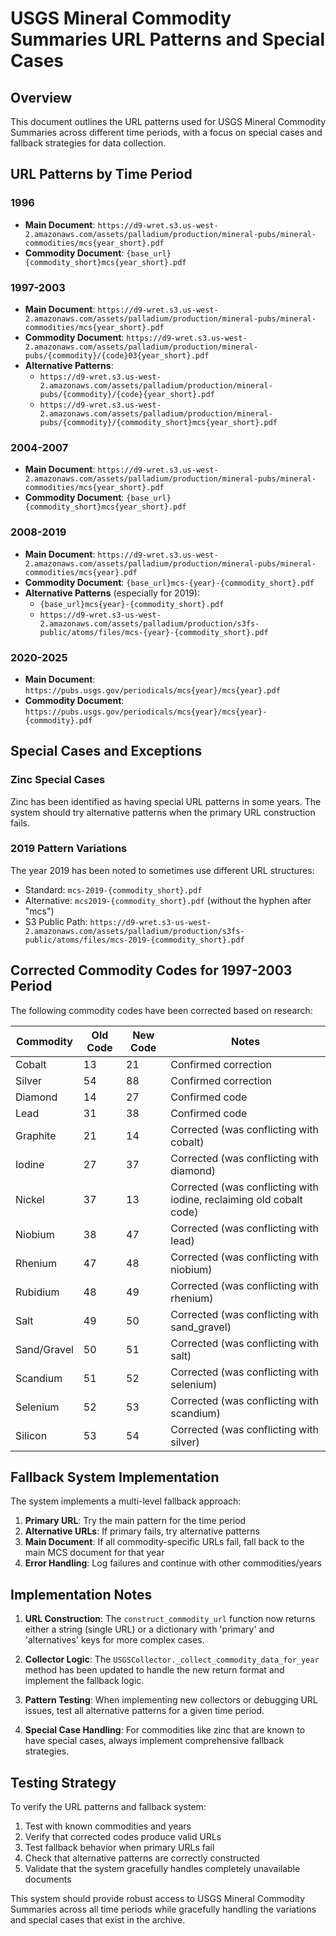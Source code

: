 # USGS Mineral Commodity Summaries URL Patterns and Special Cases

## Overview

This document outlines the URL patterns used for USGS Mineral Commodity Summaries across different time periods, with a focus on special cases and fallback strategies for data collection.

## URL Patterns by Time Period

### 1996
- **Main Document**: `https://d9-wret.s3.us-west-2.amazonaws.com/assets/palladium/production/mineral-pubs/mineral-commodities/mcs{year_short}.pdf`
- **Commodity Document**: `{base_url}{commodity_short}mcs{year_short}.pdf`

### 1997-2003
- **Main Document**: `https://d9-wret.s3.us-west-2.amazonaws.com/assets/palladium/production/mineral-pubs/mineral-commodities/mcs{year_short}.pdf`
- **Commodity Document**: `https://d9-wret.s3.us-west-2.amazonaws.com/assets/palladium/production/mineral-pubs/{commodity}/{code}03{year_short}.pdf`
- **Alternative Patterns**:
  - `https://d9-wret.s3.us-west-2.amazonaws.com/assets/palladium/production/mineral-pubs/{commodity}/{code}{year_short}.pdf`
  - `https://d9-wret.s3.us-west-2.amazonaws.com/assets/palladium/production/mineral-pubs/{commodity}/{commodity_short}mcs{year_short}.pdf`

### 2004-2007
- **Main Document**: `https://d9-wret.s3.us-west-2.amazonaws.com/assets/palladium/production/mineral-pubs/mineral-commodities/mcs{year_short}.pdf`
- **Commodity Document**: `{base_url}{commodity_short}mcs{year_short}.pdf`

### 2008-2019
- **Main Document**: `https://d9-wret.s3.us-west-2.amazonaws.com/assets/palladium/production/mineral-pubs/mineral-commodities/mcs{year}.pdf`
- **Commodity Document**: `{base_url}mcs-{year}-{commodity_short}.pdf`
- **Alternative Patterns** (especially for 2019):
  - `{base_url}mcs{year}-{commodity_short}.pdf`
  - `https://d9-wret.s3-us-west-2.amazonaws.com/assets/palladium/production/s3fs-public/atoms/files/mcs-{year}-{commodity_short}.pdf`

### 2020-2025
- **Main Document**: `https://pubs.usgs.gov/periodicals/mcs{year}/mcs{year}.pdf`
- **Commodity Document**: `https://pubs.usgs.gov/periodicals/mcs{year}/mcs{year}-{commodity}.pdf`

## Special Cases and Exceptions

### Zinc Special Cases
Zinc has been identified as having special URL patterns in some years. The system should try alternative patterns when the primary URL construction fails.

### 2019 Pattern Variations
The year 2019 has been noted to sometimes use different URL structures:
- Standard: `mcs-2019-{commodity_short}.pdf`
- Alternative: `mcs2019-{commodity_short}.pdf` (without the hyphen after "mcs")
- S3 Public Path: `https://d9-wret.s3-us-west-2.amazonaws.com/assets/palladium/production/s3fs-public/atoms/files/mcs-2019-{commodity_short}.pdf`

## Corrected Commodity Codes for 1997-2003 Period

The following commodity codes have been corrected based on research:

| Commodity | Old Code | New Code | Notes |
|-----------|----------|----------|-------|
| Cobalt | 13 | 21 | Confirmed correction |
| Silver | 54 | 88 | Confirmed correction |
| Diamond | 14 | 27 | Confirmed code |
| Lead | 31 | 38 | Confirmed code |
| Graphite | 21 | 14 | Corrected (was conflicting with cobalt) |
| Iodine | 27 | 37 | Corrected (was conflicting with diamond) |
| Nickel | 37 | 13 | Corrected (was conflicting with iodine, reclaiming old cobalt code) |
| Niobium | 38 | 47 | Corrected (was conflicting with lead) |
| Rhenium | 47 | 48 | Corrected (was conflicting with niobium) |
| Rubidium | 48 | 49 | Corrected (was conflicting with rhenium) |
| Salt | 49 | 50 | Corrected (was conflicting with sand_gravel) |
| Sand/Gravel | 50 | 51 | Corrected (was conflicting with salt) |
| Scandium | 51 | 52 | Corrected (was conflicting with selenium) |
| Selenium | 52 | 53 | Corrected (was conflicting with scandium) |
| Silicon | 53 | 54 | Corrected (was conflicting with silver) |

## Fallback System Implementation

The system implements a multi-level fallback approach:

1. **Primary URL**: Try the main pattern for the time period
2. **Alternative URLs**: If primary fails, try alternative patterns
3. **Main Document**: If all commodity-specific URLs fail, fall back to the main MCS document for that year
4. **Error Handling**: Log failures and continue with other commodities/years

## Implementation Notes

1. **URL Construction**: The `construct_commodity_url` function now returns either a string (single URL) or a dictionary with 'primary' and 'alternatives' keys for more complex cases.

2. **Collector Logic**: The `USGSCollector._collect_commodity_data_for_year` method has been updated to handle the new return format and implement the fallback logic.

3. **Pattern Testing**: When implementing new collectors or debugging URL issues, test all alternative patterns for a given time period.

4. **Special Case Handling**: For commodities like zinc that are known to have special cases, always implement comprehensive fallback strategies.

## Testing Strategy

To verify the URL patterns and fallback system:

1. Test with known commodities and years
2. Verify that corrected codes produce valid URLs
3. Test fallback behavior when primary URLs fail
4. Check that alternative patterns are correctly constructed
5. Validate that the system gracefully handles completely unavailable documents

This system should provide robust access to USGS Mineral Commodity Summaries across all time periods while gracefully handling the variations and special cases that exist in the archive.
